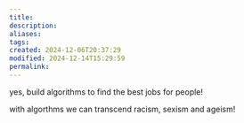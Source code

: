 ```yaml
---
title: 
description: 
aliases: 
tags: 
created: 2024-12-06T20:37:29
modified: 2024-12-14T15:29:59
permalink: 
---
```



yes, build algorithms to find the best jobs for people!

with algorthms we can transcend racism, sexism and ageism!
